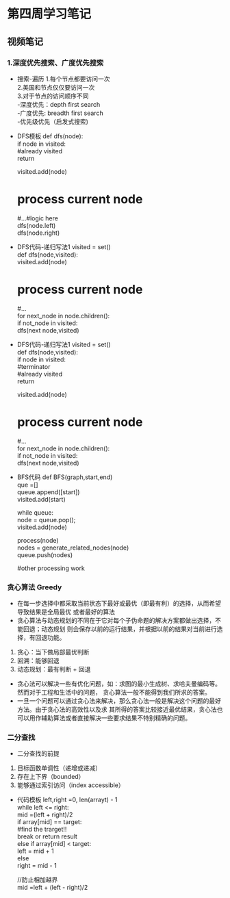 # 第四周学习笔记


## 视频笔记
### 1.深度优先搜索、广度优先搜索
* 搜索-遍历
1.每个节点都要访问一次  
2.美国和节点仅仅要访问一次  
3.对于节点的访问顺序不同  
-深度优先：depth first search  
-广度优先: breadth first search  
-优先级优先（启发式搜索)

* DFS模板
def dfs(node):  
	if node in visited:  
		#already visited  
		return  
		
	visited.add(node)  
	
	# process current node  
	#...#logic here  
	dfs(node.left)  
	dfs(node.right)  

* DFS代码-递归写法1
visited = set()  
def dfs(node,visited):  
	visited.add(node)  
	# process current node  
	#...  
	for next_node in node.children():  
		if not_node in visited:  
			dfs(next node,visited)  

* DFS代码-递归写法1
visited = set()  
def dfs(node,visited):  
	if node in visited:  
		#terminator  
		#already visited  
		return  
		
	visited.add(node)  
	# process current node  
	#...  
	for next_node in node.children():  
		if not_node in visited:  
			dfs(next node,visited)  
			
* BFS代码
def BFS(graph,start,end)  
	que =[]  
	queue.append([start])  
	visited.add(start)  
	
	while queue:  
	node = queue.pop();  
	visited.add(node)  
	
	process(node)  
	nodes = generate_related_nodes(node)  
	queue.push(nodes)  
	
	#other processing work  
		
### 贪心算法 Greedy
* 在每一步选择中都采取当前状态下最好或最优（即最有利）的选择，从而希望导致结果是全局最优
或者最好的算法
* 贪心算法与动态规划的不同在于它对每个子伪命题的解决方案都做出选择，不能回退；动态规划
则会保存以前的运行结果，并根据以前的结果对当前进行选择，有回退功能。
1. 贪心：当下做局部最优判断
2. 回溯：能够回退  
3. 动态规划：最有判断 + 回退  
* 贪心法可以解决一些有优化问题，如：求图的最小生成树、求哈夫曼编码等。然而对于工程和生活中的问题，
贪心算法一般不能得到我们所求的答案。
* 一旦一个问题可以通过贪心法来解决，那么贪心法一般是解决这个问题的最好方法。由于贪心法的高效性以及求
其所得的答案比较接近最优结果，贪心法也可以用作辅助算法或者直接解决一些要求结果不特别精确的问题。


### 二分查找
* 二分查找的前提
1. 目标函数单调性（递增或递减）  
2. 存在上下界（bounded）  
3. 能够通过索引访问（index accessible）

* 代码模板
left,right =0, len(arrayt) - 1  
while left <= right:  
	mid =(left + right)/2  
	if array[mid] == target:  
		#find the trarget!!  
		break or return result  
	else if array[mid] < target:  
		left = mid + 1  
	else   
		right = mid - 1  
	
	//防止相加越界  
	mid =left + (left - right)/2  
	
	















